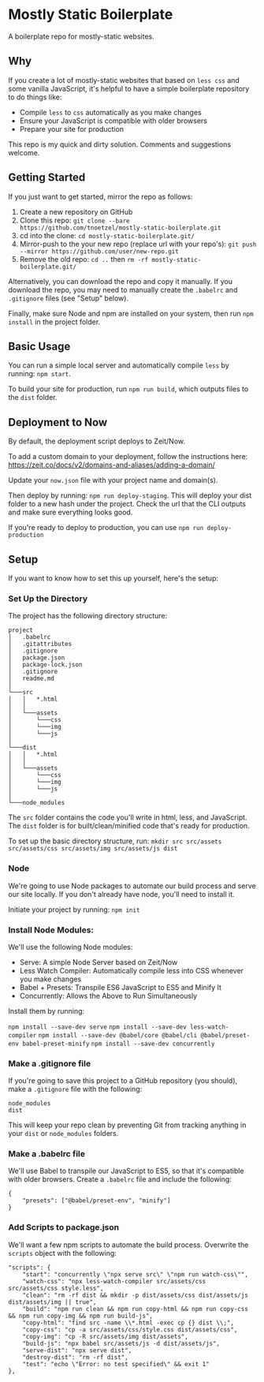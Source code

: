 # Mostly Static Boilerplate

A boilerplate repo for mostly-static websites.

## Why

If you create a lot of mostly-static websites that based on `less css` and some vanilla JavaScript, it's helpful to have a simple boilerplate repository to do things like:

-   Compile `less` to `css` automatically as you make changes
-   Ensure your JavaScript is compatible with older browsers
-   Prepare your site for production

This repo is my quick and dirty solution. Comments and suggestions welcome.

## Getting Started

If you just want to get started, mirror the repo as follows:

1. Create a new repository on GitHub
2. Clone this repo: `git clone --bare https://github.com/tnoetzel/mostly-static-boilerplate.git`
3. cd into the clone: `cd mostly-static-boilerplate.git/`
4. Mirror-push to the your new repo (replace url with your repo's): `git push --mirror https://github.com/user/new-repo.git`
5. Remove the old repo: `cd ..` then `rm -rf mostly-static-boilerplate.git/`

Alternatively, you can download the repo and copy it manually. If you download the repo, you may need to manually create the `.babelrc` and `.gitignore` files (see "Setup" below).

Finally, make sure Node and npm are installed on your system, then run `npm install` in the project folder.

## Basic Usage

You can run a simple local server and automatically compile `less` by running: `npm start`.

To build your site for production, run `npm run build`, which outputs files to the `dist` folder.

## Deployment to Now

By default, the deployment script deploys to Zeit/Now.

To add a custom domain to your deployment, follow the instructions here: https://zeit.co/docs/v2/domains-and-aliases/adding-a-domain/

Update your `now.json` file with your project name and domain(s).

Then deploy by running: `npm run deploy-staging`. This will deploy your dist folder to a new hash under the project. Check the url that the CLI outputs and make sure everything looks good.

If you're ready to deploy to production, you can use `npm run deploy-production`

## Setup

If you want to know how to set this up yourself, here's the setup:

### Set Up the Directory

The project has the following directory structure:

```
project
│   .babelrc
│   .gitattributes
│   .gitignore
│   package.json
│   package-lock.json
│   .gitignore
│   readme.md
│
└───src
│   │   *.html
│   │
│   └───assets
│       └───css
│       └───img
│       └───js
│
└───dist
│   │   *.html
│   │
│   └───assets
│       └───css
│       └───img
│       └───js
│
└───node_modules
```

The `src` folder contains the code you'll write in html, less, and JavaScript. The `dist` folder is for built/clean/minified code that's ready for production.

To set up the basic directory structure, run:
`mkdir src src/assets src/assets/css src/assets/img src/assets/js dist`

### Node

We're going to use Node packages to automate our build process and serve our site locally. If you don't already have node, you'll need to install it.

Initiate your project by running:
`npm init`

### Install Node Modules:

We'll use the following Node modules:

-   Serve: A simple Node Server based on Zeit/Now
-   Less Watch Compiler: Automatically compile less into CSS whenever you make changes
-   Babel + Presets: Transpile ES6 JavaScript to ES5 and Minify It
-   Concurrently: Allows the Above to Run Simultaneously

Install them by running:

`npm install --save-dev serve`
`npm install --save-dev less-watch-compiler`
`npm install --save-dev @babel/core @babel/cli @babel/preset-env babel-preset-minify`
`npm install --save-dev concurrently`

### Make a .gitignore file

If you're going to save this project to a GitHub repository (you should), make a `.gitignore` file with the following:

```
node_modules
dist
```

This will keep your repo clean by preventing Git from tracking anything in your `dist` or `node_modules` folders.

### Make a .babelrc file

We'll use Babel to transpile our JavaScript to ES5, so that it's compatible with older browsers. Create a `.babelrc` file and include the following:

```
{
    "presets": ["@babel/preset-env", "minify"]
}
```

### Add Scripts to package.json

We'll want a few npm scripts to automate the build process. Overwrite the `scripts` object with the following:

```
"scripts": {
    "start": "concurrently \"npx serve src\" \"npm run watch-css\"",
    "watch-css": "npx less-watch-compiler src/assets/css src/assets/css style.less",
    "clean": "rm -rf dist && mkdir -p dist/assets/css dist/assets/js dist/assets/img || true",
    "build": "npm run clean && npm run copy-html && npm run copy-css && npm run copy-img && npm run build-js",
    "copy-html": "find src -name \\*.html -exec cp {} dist \\;",
    "copy-css": "cp -a src/assets/css/style.css dist/assets/css",
    "copy-img": "cp -R src/assets/img dist/assets",
    "build-js": "npx babel src/assets/js -d dist/assets/js",
    "serve-dist": "npx serve dist",
    "destroy-dist": "rm -rf dist",
    "test": "echo \"Error: no test specified\" && exit 1"
},
```
